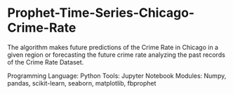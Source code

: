 # Prophet-Time-Series-Chicago-Crime-Rate

The algorithm makes future predictions of the Crime Rate in Chicago in a given region or forecasting the future crime rate analyzing the past records of the Crime Rate Dataset.

Programming Language: Python
Tools: Jupyter Notebook
Modules: Numpy, pandas, scikit-learn, seaborn, matplotlib, fbprophet
